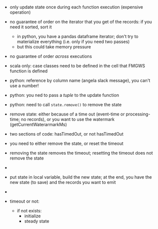 - only update state once during each function execution (expensive operation)
- no guarantee of order on the iterator that you get of the records: if you need it sorted, sort it
    - in python, you have a pandas dataframe iterator; don't try to materialize everything (i.e. only if you need two passes)
    - but this could take memory pressure
- no guarantee of order _across_ executions
- scala only: case classes need to be defined in the cell that FMGWS function is defined
- python: reference by column name (angela slack message), you can't use a number!
- python: you ned to pass a _tuple_ to the update function
- python: need to call `state.remove()` to remove the state


- remove state: either because of a time out (event-time or processing-time; no records), or you want to use the watermark (getCurrentWaterarmarkMs)
- two sections of code: hasTimedOut, or not hasTimedOut
- you need to either remove the state, or reset the timeout

- removing the state removes the timeout; resetting the timeout does not remove the state
- 

- put state in local variable, build the new state; at the end, you have the new state (to save) and the records you want to emit
- 

- timeout or not:
    - if not exists:
        - initialize
        - steady state